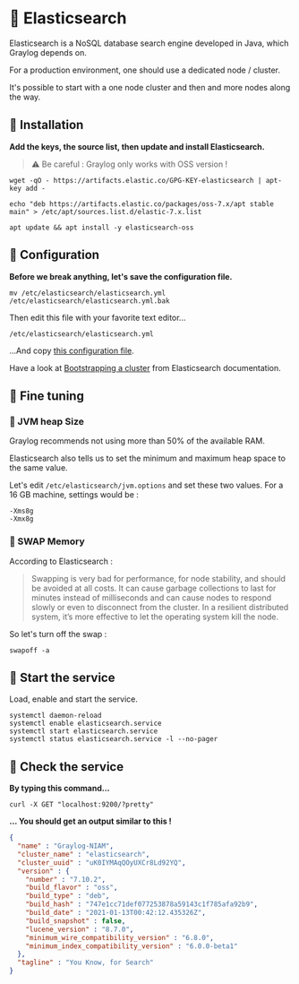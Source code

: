# 🦦 Elasticsearch


Elasticsearch is a NoSQL database search engine developed in Java, which Graylog depends on. 

For a production environment, one should use a dedicated node / cluster.

It's possible to start with a one node cluster and then and more nodes along the way.


## 🥑 Installation


**Add the keys, the source list, then update and install Elasticsearch.**
> ⚠️ Be careful : Graylog only works with OSS version !
```shell
wget -qO - https://artifacts.elastic.co/GPG-KEY-elasticsearch | apt-key add -

echo "deb https://artifacts.elastic.co/packages/oss-7.x/apt stable main" > /etc/apt/sources.list.d/elastic-7.x.list

apt update && apt install -y elasticsearch-oss
```


## 🥦 Configuration

**Before we break anything, let's save the configuration file.**

```shell
mv /etc/elasticsearch/elasticsearch.yml /etc/elasticsearch/elasticsearch.yml.bak
```

Then edit this file with your favorite text editor...

`/etc/elasticsearch/elasticsearch.yml`

...And copy [this configuration file](elasticsearch.yml).

Have a look at [Bootstrapping a cluster](https://www.elastic.co/guide/en/elasticsearch/reference/master/modules-discovery-bootstrap-cluster.html) from Elasticsearch documentation.

## 🧇 Fine tuning

### 🍂 JVM heap Size
Graylog recommends not using more than 50% of the available RAM. 

Elasticsearch also tells us to set the minimum and maximum heap space to the same value.

Let's edit `/etc/elasticsearch/jvm.options` and set these two values. For a 16 GB machine, settings would be :

```shell
-Xms8g
-Xmx8g
```

### 🍁 SWAP Memory

According to Elasticsearch : 

> Swapping is very bad for performance, for node stability, and should be avoided at all costs. It can cause garbage collections to last for minutes instead of milliseconds and can cause nodes to respond slowly or even to disconnect from the cluster. In a resilient distributed system, it’s more effective to let the operating system kill the node.

So let's turn off the swap :

```shell
swapoff -a
```

## 🥜 Start the service

Load, enable and start the service.

```shell
systemctl daemon-reload
systemctl enable elasticsearch.service
systemctl start elasticsearch.service
systemctl status elasticsearch.service -l --no-pager
```

## 🥯 Check the service

**By typing this command...**
```shell
curl -X GET "localhost:9200/?pretty"
```

**... You should get an output similar to this !**
```json
{
  "name" : "Graylog-NIAM",
  "cluster_name" : "elasticsearch",
  "cluster_uuid" : "uK0IYMAqQOyUXCr8Ld92YQ",
  "version" : {
    "number" : "7.10.2",
    "build_flavor" : "oss",
    "build_type" : "deb",
    "build_hash" : "747e1cc71def077253878a59143c1f785afa92b9",
    "build_date" : "2021-01-13T00:42:12.435326Z",
    "build_snapshot" : false,
    "lucene_version" : "8.7.0",
    "minimum_wire_compatibility_version" : "6.8.0",
    "minimum_index_compatibility_version" : "6.0.0-beta1"
  },
  "tagline" : "You Know, for Search"
}
```